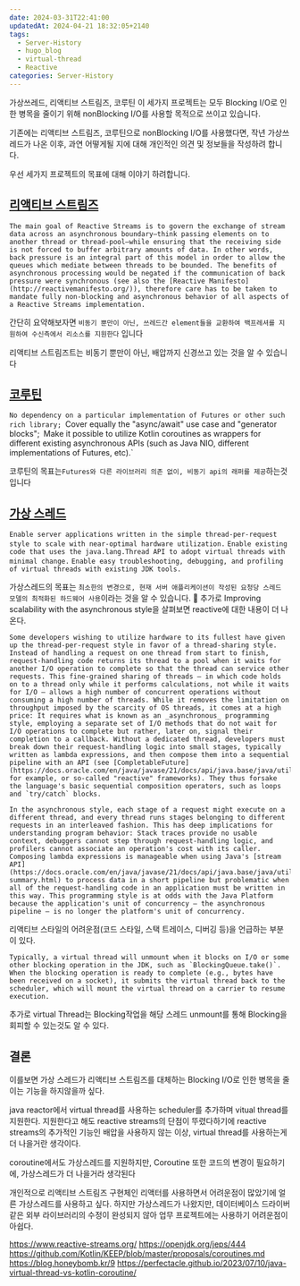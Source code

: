 ```yaml
---
date: 2024-03-31T22:41:00
updatedAt: 2024-04-21 18:32:05+2140
tags:
  - Server-History
  - hugo_blog
  - virtual-thread
  - Reactive
categories: Server-History
---
```

가상쓰레드, 리액티브 스트림즈, 코루틴 이 세가지 프로젝트는 모두 Blocking I/O로 인한 병목을 줄이기 위해 nonBlocking I/O를 사용할 목적으로 쓰이고 있습니다.

기존에는 리액티브 스트림즈, 코루틴으로 nonBlocking I/O를 사용했다면, 작년 가상쓰레드가 나온 이후, 과연 어떻게될 지에 대해 개인적인 의견 및 정보들을 작성하려 합니다.

우선 세가지 프로젝트의 목표에 대해 이야기 하려합니다.
## [리액티브 스트림즈](https://www.reactive-streams.org/)

`The main goal of Reactive Streams is to govern the exchange of stream data across an asynchronous boundary—think passing elements on to another thread or thread-pool—while ensuring that the receiving side is not forced to buffer arbitrary amounts of data. In other words, back pressure is an integral part of this model in order to allow the queues which mediate between threads to be bounded. The benefits of asynchronous processing would be negated if the communication of back pressure were synchronous (see also the [Reactive Manifesto](http://reactivemanifesto.org/)), therefore care has to be taken to mandate fully non-blocking and asynchronous behavior of all aspects of a Reactive Streams implementation.`

간단히 요약해보자면
`비동기 뿐만이 아닌, 쓰레드간 element들을 교환하여 백프레셔를 지원하여 수신측에서 리소스를 지원한다`
입니다

리액티브 스트림즈트는 비동기 뿐만이 아닌, 배압까지 신경쓰고 있는 것을 알 수 있습니다

## [코루틴](https://github.com/Kotlin/KEEP/blob/master/proposals/coroutines.md)

`No dependency on a particular implementation of Futures or other such rich library;
`Cover equally the "async/await" use case and "generator blocks";`
`Make it possible to utilize Kotlin coroutines as wrappers for different existing asynchronous APIs (such as Java NIO, different implementations of Futures, etc).`

코루틴의 목표는`Futures와 다른 라이브러리 의존 없이, 비동기 api의 래퍼를 제공`하는것 입니다

## [가상 스레드](https://openjdk.org/jeps/444)

`Enable server applications written in the simple thread-per-request style to scale with near-optimal hardware utilization.`
`Enable existing code that uses the java.lang.Thread API to adopt virtual threads with minimal change.`
`Enable easy troubleshooting, debugging, and profiling of virtual threads with existing JDK tools.`

가상스레드의 목표는 `최소한의 변경으로, 현재 서버 애플리케이션이 작성된 요청당 스레드 모델의 최적화된 하드웨어 사용`이라는 것을 알 수 있습니다.

추가로 Improving scalability with the asynchronous style을 살펴보면 reactive에 대한 내용이 더 나온다.
```
Some developers wishing to utilize hardware to its fullest have given up the thread-per-request style in favor of a thread-sharing style. Instead of handling a request on one thread from start to finish, request-handling code returns its thread to a pool when it waits for another I/O operation to complete so that the thread can service other requests. This fine-grained sharing of threads — in which code holds on to a thread only while it performs calculations, not while it waits for I/O — allows a high number of concurrent operations without consuming a high number of threads. While it removes the limitation on throughput imposed by the scarcity of OS threads, it comes at a high price: It requires what is known as an _asynchronous_ programming style, employing a separate set of I/O methods that do not wait for I/O operations to complete but rather, later on, signal their completion to a callback. Without a dedicated thread, developers must break down their request-handling logic into small stages, typically written as lambda expressions, and then compose them into a sequential pipeline with an API (see [CompletableFuture](https://docs.oracle.com/en/java/javase/21/docs/api/java.base/java/util/concurrent/CompletableFuture.html), for example, or so-called "reactive" frameworks). They thus forsake the language's basic sequential composition operators, such as loops and `try/catch` blocks.

In the asynchronous style, each stage of a request might execute on a different thread, and every thread runs stages belonging to different requests in an interleaved fashion. This has deep implications for understanding program behavior: Stack traces provide no usable context, debuggers cannot step through request-handling logic, and profilers cannot associate an operation's cost with its caller. Composing lambda expressions is manageable when using Java's [stream API](https://docs.oracle.com/en/java/javase/21/docs/api/java.base/java/util/stream/package-summary.html) to process data in a short pipeline but problematic when all of the request-handling code in an application must be written in this way. This programming style is at odds with the Java Platform because the application's unit of concurrency — the asynchronous pipeline — is no longer the platform's unit of concurrency.
```
리액티브 스타일의 어려운점(코드 스타일, 스택 트레이스, 디버깅 등)을 언급하는 부분이 있다.

```
Typically, a virtual thread will unmount when it blocks on I/O or some other blocking operation in the JDK, such as `BlockingQueue.take()`. When the blocking operation is ready to complete (e.g., bytes have been received on a socket), it submits the virtual thread back to the scheduler, which will mount the virtual thread on a carrier to resume execution.
```
추가로 virtual Thread는 Blocking작업을 해당 스레드 unmount를 통해 Blocking을 회피할 수 있는것도 알 수 있다.

## 결론
이를보면 가상 스레드가 리액티브 스트림즈를 대체하는 Blocking I/O로 인한 병목을 줄이는 기능을 하지않을까 싶다.

java reactor에서 virtual thread를 사용하는 scheduler를 추가하며 vitual thread를 지원한다.
지원한다고 해도 reactive streams의 단점이 뚜렸다하기에 reactive streams의 추가적인 기능인 배압을 사용하지 않는 이상, virtual thread를 사용하는게 더 나을거란 생각이다.

coroutine에서도 가상스레드를 지원하지만, Coroutine 또한 코드의 변경이 필요하기에, 가상스레드가 더 나을거라 생각된다

개인적으로 리액티브 스트림즈 구현체인 리액터를 사용하면서 어려운점이 많았기에 얼른 가상스레드를 사용하고 싶다.
하지만 가상스레드가 나왔지만, 데이터베이스 드라이버 같은 외부 라이브러리의 수정이 완성되지 않아 업무 프로젝트에는 사용하기 어려운점이 아쉽다.

https://www.reactive-streams.org/
https://openjdk.org/jeps/444
https://github.com/Kotlin/KEEP/blob/master/proposals/coroutines.md
https://blog.honeybomb.kr/9
https://perfectacle.github.io/2023/07/10/java-virtual-thread-vs-kotlin-coroutine/